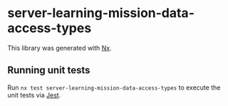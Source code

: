 # server-learning-mission-data-access-types

This library was generated with [Nx](https://nx.dev).

## Running unit tests

Run `nx test server-learning-mission-data-access-types` to execute the unit tests via [Jest](https://jestjs.io).
